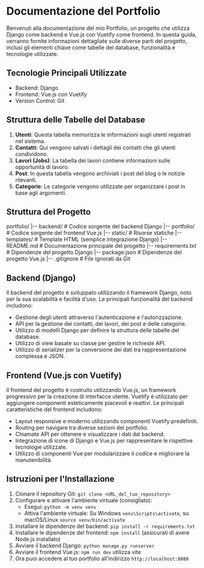 # Documentazione del Portfolio

Benvenuti alla documentazione del mio Portfolio, un progetto che utilizza Django come backend e Vue.js con Vuetify come frontend. In questa guida, verranno fornite informazioni dettagliate sulle diverse parti del progetto, inclusi gli elementi chiave come tabelle del database, funzionalità e tecnologie utilizzate.

## Tecnologie Principali Utilizzate
- Backend: Django
- Frontend: Vue.js con Vuetify
- Version Control: Git

## Struttura delle Tabelle del Database
1. **Utenti**: Questa tabella memorizza le informazioni sugli utenti registrati nel sistema.
2. **Contatti**: Qui vengono salvati i dettagli dei contatti che gli utenti condividono.
3. **Lavori (Jobs)**: La tabella dei lavori contiene informazioni sulle opportunità di lavoro.
4. **Post**: In questa tabella vengono archiviati i post del blog o le notizie rilevanti.
5. **Categorie**: Le categorie vengono utilizzate per organizzare i post in base agli argomenti.

## Struttura del Progetto
portfolio/
|-- backend/ # Codice sorgente del backend Django
|-- portfolio/ # Codice sorgente del frontend Vue.js
|-- static/ # Risorse statiche
|-- templates/ # Template HTML (semplice integrazione Django)
|-- README.md # Documentazione principale del progetto
|-- requirements.txt # Dipendenze del progetto Django
|-- package.json # Dipendenze del progetto Vue.js
|-- .gitignore # File ignorati da Git


## Backend (Django) 
Il backend del progetto è sviluppato utilizzando il framework Django, noto per la sua scalabilità e facilità d'uso. Le principali funzionalità del backend includono:

- Gestione degli utenti attraverso l'autenticazione e l'autorizzazione.
- API per la gestione dei contatti, dei lavori, dei post e delle categorie.
- Utilizzo di modelli Django per definire la struttura delle tabelle del database.
- Utilizzo di view basate su classe per gestire le richieste API.
- Utilizzo di serializer per la conversione dei dati tra rappresentazione complessa e JSON.

## Frontend (Vue.js con Vuetify)
Il frontend del progetto è costruito utilizzando  Vue.js, un framework progressivo per la creazione di interfacce utente. Vuetify è utilizzato per aggiungere componenti esteticamente piacevoli e reattivi. Le principali caratteristiche del frontend includono:

- Layout responsive e moderno utilizzando componenti Vuetify predefiniti.
- Routing per navigare tra diverse sezioni del portfolio.
- Chiamate API per ottenere e visualizzare i dati dal backend.
- Integrazione di icone di Django e Vue.js per rappresentare le rispettive tecnologie utilizzate.
- Utilizzo di componenti Vue per modularizzare il codice e migliorare la manutenibilità.

## Istruzioni per l'Installazione
1. Clonare il repository Git: `git clone <URL_del_tuo_repository>`
2. Configurare e attivare l'ambiente virtuale (consigliato): 
   - Esegui: `python -m venv venv`
   - Attiva l'ambiente virtuale: Su Windows `venv\Scripts\activate`, su macOS/Linux `source venv/bin/activate`
3. Installare le dipendenze del backend: `pip install -r requirements.txt`
4. Installare le dipendenze del frontend: `npm install` (assicurati di avere Node.js installato)
5. Avviare il backend Django: `python manage.py runserver`
6. Avviare il frontend Vue.js: `npm run dev` utilizza vite
7. Ora puoi accedere al tuo portfolio all'indirizzo `http://localhost:8080`

